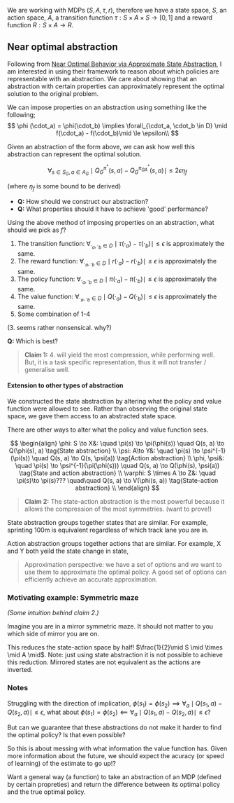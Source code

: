 We are working with MDPs $(S, A, \tau, r)$, therefore we have a state space, $S$, an action space, $A$, a transition function $\tau: S\times A \times S \to [0, 1]$ and a reward function $R: S\times A \to R$.

## Near optimal abstraction

Following from [Near Optimal Behavior via Approximate State Abstraction](https://arxiv.org/abs/1701.04113), I am interested in using their framework to reason about which policies are representable with an abstraction. We care about showing that an abstraction with certain properties can approximately represent the optimal solution to the original problem.

We can impose properties on an abstraction using something like the following;
$$
\phi (\cdot_a) = \phi(\cdot_b) \implies \forall_{\cdot_a, \cdot_b \in D} \mid f(\cdot_a) - f(\cdot_b)\mid \le \epsilon\\
$$

<!-- What does the above say? _We want our abstraction to contain approximate symmetries $\forall x \mid f(x) - f(T(x)) \mid \approx 0$_. -->

Given an abstraction of the form above, we can ask how well this abstraction can represent the optimal solution.

$$
\forall_{s\in S_G, a\in A_G} \mid Q_G^{\pi^* }(s, a) - Q_G^{\pi_{GA}^* }(s, a) \mid \le 2 \epsilon \eta_f
$$

(where $\eta_f$ is some bound to be derived)

- __Q:__ How should we construct our abstraction?
- __Q:__ What properties should it have to achieve 'good' performance?

Using the above method of imposing properties on an abstraction, what should we pick as $f$?

1. The transition function: $\forall_{\cdot_a, \cdot_b \in D} \mid \tau(\cdot_a) - \tau(\cdot_b)\mid \le \epsilon$ is approximately the same.
1. The reward function: $\forall_{\cdot_a, \cdot_b \in D} \mid r(\cdot_a) - r(\cdot_b) \mid \le \epsilon$ is approximately the same.
1. The policy function: $\forall_{\cdot_a, \cdot_b \in D} \mid \pi(\cdot_a) - \pi(\cdot_b) \mid \le \epsilon$ is approximately the same.
1. The value function: $\forall_{\cdot_a, \cdot_b \in D} \mid Q(\cdot_a) - Q(\cdot_b)\mid \le \epsilon$ is approximately the same.
1. Some  combination of 1-4

(3. seems rather nonsensical. why?)

<!-- Note: two states having similar $f$ are not guaranteed to have similar abstraction! -->

__Q:__ Which is best?

> __Claim 1:__ 4. will yield the most compression, while performing well. But, it is a task specific representation, thus it will not transfer / generalise well.

#### Extension to other types of abstraction

We constructed the state abstraction by altering what the policy and value function were allowed to see. Rather than observing the original state space, we gave them access to an abstracted state space.

There are other ways to alter what the policy and value function sees.

$$
\begin{align}
\phi: S \to X&: \quad \pi(s) \to \pi(\phi(s)) \quad Q(s, a) \to Q(\phi(s), a) \tag{State abstraction} \\
\psi: A\to Y&: \quad \pi(s) \to \psi^{-1}(\pi(s)) \quad Q(s, a) \to Q(s, \psi(a)) \tag{Action abstraction} \\
\phi, \psi&: \quad \pi(s) \to \psi^{-1}(\pi(\phi(s))) \quad Q(s, a) \to Q(\phi(s), \psi(a)) \tag{State and action abstraction} \\
\varphi: S \times A \to Z&: \quad \pi(s)\to \pi(s)??? \quad\quad Q(s, a) \to V(\phi(s, a)) \tag{State-action abstraction} \\
\end{align}
$$

> __Claim 2:__ The state-action abstraction is the most powerful because it allows the compression of the most symmetries. (want to prove!)


State abstraction groups together states that are similar.
For example, sprinting 100m is equivalent regardless of which track lane you are in.

Action abstraction groups together actions that are similar.
For example, X and Y both yeild the state change in state,
> Approximation perspective: we have a set of options and we want to use them to approximate the optimal policy. A good set of options can efficiently achieve an accurate approximation.


### Motivating example: Symmetric maze
_(Some intuition behind claim 2.)_

Imagine you are in a mirror symmetric maze. It should not matter to you which side of mirror you are on.

<!-- ![maze.png](maze.png) -->

This reduces the state-action space by half! $\frac{1}{2}\mid S \mid \times \mid A \mid$. Note: just using state abstraction it is not possible to achieve this reduction. Mirrored states are not equivalent as the actions are inverted.

<!-- ## Generalised symmetries

What about other types of symmetry, other than mirror?

- $\exists f\in X: \forall_{s, a} r(s, a) = r(f(s), a)$. Where $X=GL_N \lor S_N \lor \dots$
 -->

### Notes

Struggling with the direction of implication, $\phi (s_1) = \phi(s_2) \implies \forall_a \mid Q(s_1, a) - Q(s_2, a)\mid \le \epsilon$, what about $\phi (s_1) = \phi(s_2) \impliedby \forall_a \mid Q(s_1, a) - Q(s_2, a)\mid \le \epsilon$?

But can we guarantee that these abstractions do not make it harder to find the optimal policy? Is that even possible?

So this is about messing with what information the value function has. Given more information about the future, we should expect the acuracy (or speed of learning) of the estimate to go up!?

Want a general way (a function) to take an abstraction of an MDP (defined by certain propreties) and return the difference between its optimal policy and the true optimal policy.
